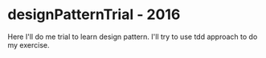 # designPatternTrial - 2016
Here I'll do me trial to learn design pattern.
I'll try to use tdd approach to do my exercise.
